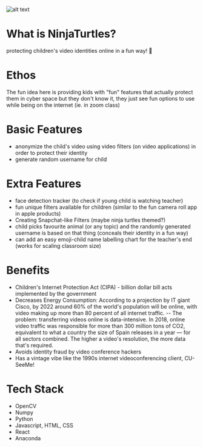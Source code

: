 ![alt text](https://www.pngarts.com/files/5/Teenage-Mutant-Ninja-Turtles-Free-PNG-Image.png)

# What is NinjaTurtles?
protecting children's video identities online in a fun way! :rainbow:

# Ethos
The fun idea here is providing kids with "fun" features that actually protect them in cyber space but they don't know it, they just see fun options to use while being on the internet (ie. in zoom class) 

# Basic Features
- anonymize the child's video using video filters (on video applications) in order to protect their identity
- generate random username for child

# Extra Features

- face detection tracker (to check if young child is watching teacher)
- fun unique filters available for children (similar to the fun camera roll app in apple products)
- Creating Snapchat-like Filters (maybe ninja turtles themed?)
- child picks favourite animal (or any topic) and the randomly generated username is based on that thing (conceals their identity in a fun way)
- can add an easy emoji-child name labelling chart for the teacher's end (works for scaling classroom size)

# Benefits
- Children's Internet Protection Act (CIPA) - billion dollar bill acts implemented by the government
- Decreases Energy Consumption: According to a projection by IT giant Cisco, by 2022 around 60% of the world's population will be online, with video making up more than 80 percent of all internet traffic. 
-- The problem: transferring videos online is data-intensive. In 2018, online video traffic was responsible for more than 300 million tons of CO2, equivalent to what a country the size of Spain releases in a year — for all sectors combined. The higher a video's resolution, the more data that's required.
- Avoids identity fraud by video conference hackers
- Has a vintage vibe like the 1990s internet videoconferencing client, CU-SeeMe!

# Tech Stack
- OpenCV
- Numpy
- Python
- Javascript, HTML, CSS
- React
- Anaconda
